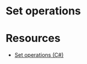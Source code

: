 # Set operations



# Resources
- [Set operations (C#)](https://learn.microsoft.com/en-us/dotnet/csharp/programming-guide/concepts/linq/set-operations)


